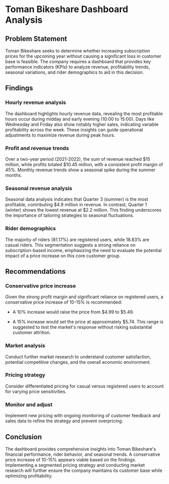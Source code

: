 # Toman Bikeshare Dashboard Analysis

## Problem Statement 

Toman Bikeshare seeks to determine whether increasing subscription prices for the upcoming year without causing a significant loss in customer base is feasible. The company requires a dashboard that provides key performance indicators (KPIs) to analyze revenue, profitability trends, seasonal variations, and rider demographics to aid in this decision. 

## Findings 

### Hourly revenue analysis 

The dashboard highlights hourly revenue data, revealing the most profitable hours occur during midday and early evening (10:00 to 15:00). Days like Wednesday and Friday also show notably higher sales, indicating variable profitability across the week. These insights can guide operational adjustments to maximize revenue during peak hours.

### Profit and revenue trends 
Over a two-year period (2021-2022), the sum of revenue reached $15 million, while profits totaled $10.45 million, with a consistent profit margin of 45%. Monthly revenue trends show a seasonal spike during the summer months.

### Seasonal revenue analysis 
Seasonal data analysis indicates that Quarter 3 (summer) is the most profitable, contributing $4.9 million in revenue. In contrast, Quarter 1 (winter) shows the lowest revenue at $2.2 million. This finding underscores the importance of tailoring strategies to seasonal fluctuations.

### Rider demographics
The majority of riders (81.17%) are registered users, while 18.83% are casual riders. This segmentation suggests a strong reliance on subscription-based income, emphasizing the need to evaluate the potential impact of a price increase on this core customer group.

## Recommendations

### Conservative price increase 
Given the strong profit margin and significant reliance on registered users, a conservative price increase of 10-15% is recommended:

- A 10% increase would raise the price from $4.99 to $5.49.

- A 15% increase would set the price at approximately $5.74.
This range is suggested to test the market's response without risking substantial customer attrition.

### Market analysis  
Conduct further market research to understand customer satisfaction, potential competitive changes, and the overall economic environment. 
 
### Pricing strategy 
Consider differentiated pricing for casual versus registered users to account for varying price sensitivities.

### Monitor and adjust 
Implement new pricing with ongoing monitoring of customer feedback and sales data to refine the strategy and prevent overpricing.

## Conclusion 
The dashboard provides comprehensive insights into Toman Bikeshare's financial performance, rider behavior, and seasonal trends. A conservative price increase of 10-15% appears viable based on the findings. Implementing a segmented pricing strategy and conducting market research will further ensure the company maintains its customer base while optimizing profitability. 







